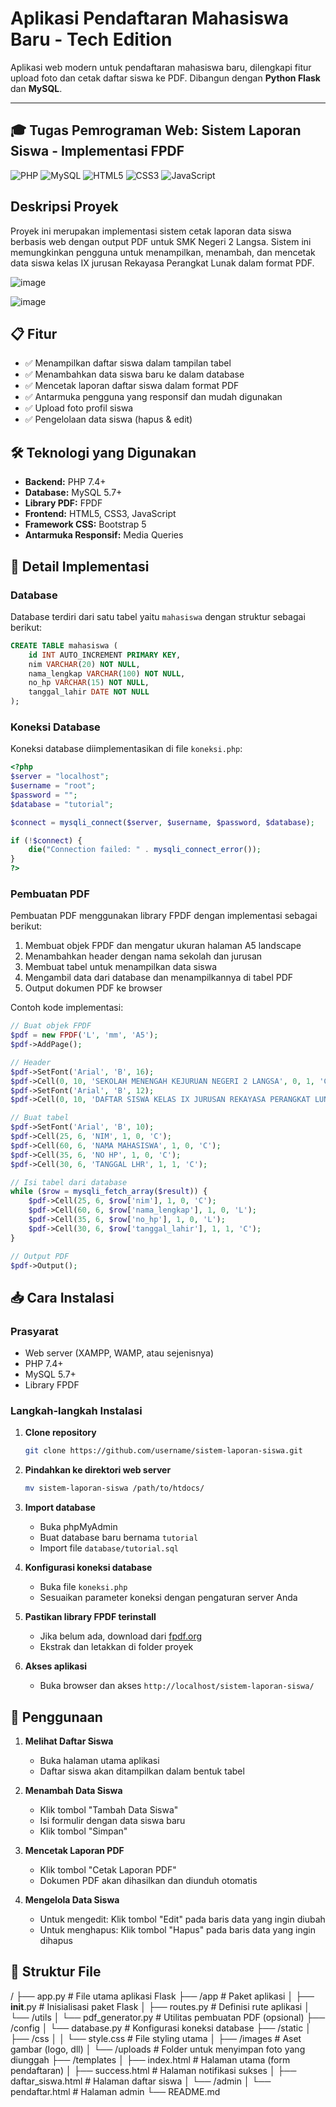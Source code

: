 # Aplikasi Pendaftaran Mahasiswa Baru - Tech Edition

Aplikasi web modern untuk pendaftaran mahasiswa baru, dilengkapi fitur upload foto dan cetak daftar siswa ke PDF. Dibangun dengan **Python Flask** dan **MySQL**.

---

## 🎓 Tugas Pemrograman Web: Sistem Laporan Siswa - Implementasi FPDF

![PHP](https://img.shields.io/badge/PHP-777BB4?style=for-the-badge&logo=php&logoColor=white)
![MySQL](https://img.shields.io/badge/MySQL-005C84?style=for-the-badge&logo=mysql&logoColor=white)
![HTML5](https://img.shields.io/badge/HTML5-E34F26?style=for-the-badge&logo=html5&logoColor=white)
![CSS3](https://img.shields.io/badge/CSS3-1572B6?style=for-the-badge&logo=css3&logoColor=white)
![JavaScript](https://img.shields.io/badge/JavaScript-F7DF1E?style=for-the-badge&logo=javascript&logoColor=black)

## Deskripsi Proyek

Proyek ini merupakan implementasi sistem cetak laporan data siswa berbasis web dengan output PDF untuk SMK Negeri 2 Langsa. Sistem ini memungkinkan pengguna untuk menampilkan, menambah, dan mencetak data siswa kelas IX jurusan Rekayasa Perangkat Lunak dalam format PDF.

![image](https://github.com/user-attachments/assets/1c150a0b-c1ff-440e-b3f8-c5d819a32265)

![image](https://github.com/user-attachments/assets/96845c85-87d8-43e4-845c-580ab63a0c9d)



## 📋 Fitur

- ✅ Menampilkan daftar siswa dalam tampilan tabel
- ✅ Menambahkan data siswa baru ke dalam database
- ✅ Mencetak laporan daftar siswa dalam format PDF
- ✅ Antarmuka pengguna yang responsif dan mudah digunakan
- ✅ Upload foto profil siswa
- ✅ Pengelolaan data siswa (hapus & edit)

## 🛠️ Teknologi yang Digunakan

- **Backend:** PHP 7.4+
- **Database:** MySQL 5.7+
- **Library PDF:** FPDF
- **Frontend:** HTML5, CSS3, JavaScript
- **Framework CSS:** Bootstrap 5
- **Antarmuka Responsif:** Media Queries

## 📁 Detail Implementasi

### Database

Database terdiri dari satu tabel yaitu `mahasiswa` dengan struktur sebagai berikut:

```sql
CREATE TABLE mahasiswa (
    id INT AUTO_INCREMENT PRIMARY KEY,
    nim VARCHAR(20) NOT NULL,
    nama_lengkap VARCHAR(100) NOT NULL,
    no_hp VARCHAR(15) NOT NULL,
    tanggal_lahir DATE NOT NULL
);
```

### Koneksi Database

Koneksi database diimplementasikan di file `koneksi.php`:

```php
<?php
$server = "localhost";
$username = "root";
$password = "";
$database = "tutorial";

$connect = mysqli_connect($server, $username, $password, $database);

if (!$connect) {
    die("Connection failed: " . mysqli_connect_error());
}
?>
```

### Pembuatan PDF

Pembuatan PDF menggunakan library FPDF dengan implementasi sebagai berikut:

1. Membuat objek FPDF dan mengatur ukuran halaman A5 landscape
2. Menambahkan header dengan nama sekolah dan jurusan
3. Membuat tabel untuk menampilkan data siswa
4. Mengambil data dari database dan menampilkannya di tabel PDF
5. Output dokumen PDF ke browser

Contoh kode implementasi:

```php
// Buat objek FPDF
$pdf = new FPDF('L', 'mm', 'A5');
$pdf->AddPage();

// Header
$pdf->SetFont('Arial', 'B', 16);
$pdf->Cell(0, 10, 'SEKOLAH MENENGAH KEJURUAN NEGERI 2 LANGSA', 0, 1, 'C');
$pdf->SetFont('Arial', 'B', 12);
$pdf->Cell(0, 10, 'DAFTAR SISWA KELAS IX JURUSAN REKAYASA PERANGKAT LUNAK', 0, 1, 'C');

// Buat tabel
$pdf->SetFont('Arial', 'B', 10);
$pdf->Cell(25, 6, 'NIM', 1, 0, 'C');
$pdf->Cell(60, 6, 'NAMA MAHASISWA', 1, 0, 'C');
$pdf->Cell(35, 6, 'NO HP', 1, 0, 'C');
$pdf->Cell(30, 6, 'TANGGAL LHR', 1, 1, 'C');

// Isi tabel dari database
while ($row = mysqli_fetch_array($result)) {
    $pdf->Cell(25, 6, $row['nim'], 1, 0, 'C');
    $pdf->Cell(60, 6, $row['nama_lengkap'], 1, 0, 'L');
    $pdf->Cell(35, 6, $row['no_hp'], 1, 0, 'L');
    $pdf->Cell(30, 6, $row['tanggal_lahir'], 1, 1, 'C');
}

// Output PDF
$pdf->Output();
```

## 📥 Cara Instalasi

### Prasyarat
- Web server (XAMPP, WAMP, atau sejenisnya)
- PHP 7.4+
- MySQL 5.7+
- Library FPDF

### Langkah-langkah Instalasi

1. **Clone repository**
   ```bash
   git clone https://github.com/username/sistem-laporan-siswa.git
   ```

2. **Pindahkan ke direktori web server**
   ```bash
   mv sistem-laporan-siswa /path/to/htdocs/
   ```

3. **Import database**
   - Buka phpMyAdmin
   - Buat database baru bernama `tutorial`
   - Import file `database/tutorial.sql`

4. **Konfigurasi koneksi database**
   - Buka file `koneksi.php`
   - Sesuaikan parameter koneksi dengan pengaturan server Anda

5. **Pastikan library FPDF terinstall**
   - Jika belum ada, download dari [fpdf.org](http://www.fpdf.org/)
   - Ekstrak dan letakkan di folder proyek

6. **Akses aplikasi**
   - Buka browser dan akses `http://localhost/sistem-laporan-siswa/`

## 🚀 Penggunaan

1. **Melihat Daftar Siswa**
   - Buka halaman utama aplikasi
   - Daftar siswa akan ditampilkan dalam bentuk tabel

2. **Menambah Data Siswa**
   - Klik tombol "Tambah Data Siswa"
   - Isi formulir dengan data siswa baru
   - Klik tombol "Simpan"

3. **Mencetak Laporan PDF**
   - Klik tombol "Cetak Laporan PDF"
   - Dokumen PDF akan dihasilkan dan diunduh otomatis

4. **Mengelola Data Siswa**
   - Untuk mengedit: Klik tombol "Edit" pada baris data yang ingin diubah
   - Untuk menghapus: Klik tombol "Hapus" pada baris data yang ingin dihapus

## 📄 Struktur File

/
├── app.py                  # File utama aplikasi Flask
├── /app                    # Paket aplikasi
│   ├── __init__.py         # Inisialisasi paket Flask
│   ├── routes.py           # Definisi rute aplikasi
│   └── /utils
│       └── pdf_generator.py # Utilitas pembuatan PDF (opsional)
├── /config
│   └── database.py         # Konfigurasi koneksi database
├── /static
│   ├── /css
│   │   └── style.css       # File styling utama
│   ├── /images             # Aset gambar (logo, dll)
│   └── /uploads            # Folder untuk menyimpan foto yang diunggah
├── /templates
│   ├── index.html          # Halaman utama (form pendaftaran)
│   ├── success.html        # Halaman notifikasi sukses
│   ├── daftar_siswa.html   # Halaman daftar siswa
│   └── /admin
│       └── pendaftar.html  # Halaman admin
└── README.md




